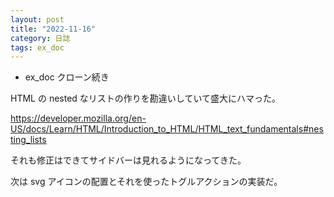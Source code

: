 ```yaml
---
layout: post
title: "2022-11-16"
category: 日誌
tags: ex_doc
---
```


- ex_doc クローン続き

HTML の nested なリストの作りを勘違いしていて盛大にハマった。

https://developer.mozilla.org/en-US/docs/Learn/HTML/Introduction_to_HTML/HTML_text_fundamentals#nesting_lists

それも修正はできてサイドバーは見れるようになってきた。

次は svg アイコンの配置とそれを使ったトグルアクションの実装だ。
